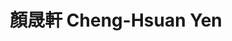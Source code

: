 ---
chinese_name: 顏晟軒
english_name: Cheng-Hsuan Yen
title: "顏晟軒 Cheng-Hsuan Yen"
id: yenchenghsuan
collection: members
position: Alumni
type: alumni
venue: "還在等offer"
department: "還在等offer"
location: "Taipei, Taiwan"
image_path: https://source.unsplash.com/collection/139386/600x600?a=.png
photo: alumni/yenchenghsuan.jpeg
cohort: Class of 2023
---
